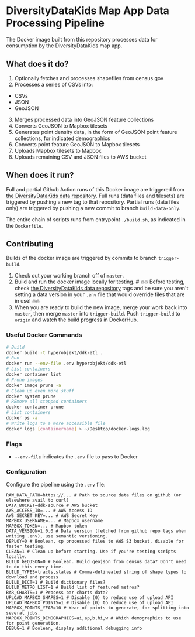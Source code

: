 # DiversityDataKids Map App Data Processing Pipeline

The Docker image built from this repository processes data for consumption by the DiversityDataKids map app.

## What does it do?

1. Optionally fetches and processes shapefiles from census.gov
2. Processes a series of CSVs into:
  - CSVs
  - JSON
  - GeoJSON
3. Merges processed data into GeoJSON feature collections
4. Converts GeoJSON to Mapbox tilesets
5. Generates point density data, in the form of GeoJSON point feature collections, for indicated demographics
6. Converts point feature GeoJSON to Mapbox tilesets
7. Uploads Mapbox tilesets to Mapbox
8. Uploads remaining CSV and JSON files to AWS bucket

## When does it run?

Full and partial Github Action runs of this Docker image are triggered from [the DiversityDataKids data repository](https://github.com/Hyperobjekt/ddk-data). Full runs (data files and tilesets) are triggered by pushing a new tag to that repository. Partial runs (data files only) are triggered by pushing a new commit to branch `build-data-only`.

The entire chain of scripts runs from entrypoint `./build.sh`, as indicated in the `Dockerfile`.

## Contributing

Builds of the docker image are triggered by commits to branch `trigger-build`.

1. Check out your working branch off of `master`.
2. Build and run the docker image locally for testing. # :fire::fire: Before testing, check [the DiversityDataKids data repository](https://github.com/Hyperobjekt/ddk-data) tags and be sure you aren't setting a data version in your `.env` file that would override files that are in use! :fire::fire:
3. When you are ready to build the new image, merge your work back into `master`, then merge `master` into `trigger-build`. Push `trigger-build` to `origin` and watch the build progress in DockerHub.

### Useful Docker Commands

```bash
# Build
docker build -t hyperobjekt/ddk-etl .
# Run
docker run --env-file .env hyperobjekt/ddk-etl
# List containers
docker container list
# Prune images
docker image prune -a
# Clean up even more stuff
docker system prune
# REmove all stopped containers
docker container prune
# List containers
docker ps -a
# Write logs to a more accessible file
docker logs [containername] > ~/Desktop/docker-logs.log
```

### Flags

- `--env-file` indicates the `.env` file to pass to Docker

### Configuration

Configure the pipeline using the `.env` file:

```
RAW_DATA_PATH=https://... # Path to source data files on github (or elsewhere avail to curl)
DATA_BUCKET=ddk-source # AWS bucket
AWS_ACCESS_ID=... # AWS Access ID
AWS_SECRET_KEY=... # AWS Secret Key
MAPBOX_USERNAME=... # Mapbox username
MAPBOX_TOKEN=... # Mapbox token
DATA_VERSION=1.0.0 # Data version (fetched from github repo tags when writing .env), use semantic versioning.
DEPLOY=0 # Boolean, cp processed files to AWS S3 bucket, disable for faster testing.
CLEAN=1 # Clean up before starting. Use if you're testing scripts locally.
BUILD_GEOJSON=0 # Boolean. Build geojson from census data? Don't need to do this every time.
BUILD_TYPES=tracts,states # Comma-delineated string of shape types to download and process
BUILD_DICT=1 # Build dictionary files?
BUILD_METRO_LIST=1 # Build list of featured metros?
BAR_CHARTS=1 # Process bar charts data?
UPLOAD_MAPBOX_SHAPES=1 # Disable (0) to reduce use of upload API
UPLOAD_MAPBOX_POINTS=1 # Disable (0) to reduce use of upload API
MAPBOX_POINTS_YEAR=10 # Year of points to generate, for splitting into several jobs.
MAPBOX_POINTS_DEMOGRAPHICS=ai,ap,b,hi,w # Which demographics to use for point generation.
DEBUG=1 # Boolean, display additional debugging info
```
